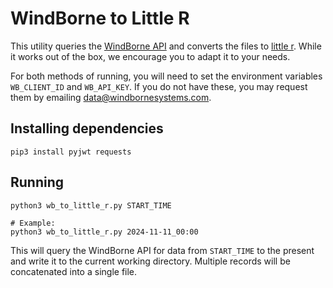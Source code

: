 # WindBorne to Little R

This utility queries the [WindBorne API](https://windbornesystems.com/docs/api) and converts the files to [little r](https://www2.mmm.ucar.edu/wrf/users/wrfda/OnlineTutorial/Help/littler.html).
While it works out of the box, we encourage you to adapt it to your needs.

For both methods of running, you will need to set the environment variables `WB_CLIENT_ID` and `WB_API_KEY`.
If you do not have these, you may request them by emailing data@windbornesystems.com.

## Installing dependencies

```shell
pip3 install pyjwt requests
```

## Running

```shell
python3 wb_to_little_r.py START_TIME

# Example:
python3 wb_to_little_r.py 2024-11-11_00:00
```

This will query the WindBorne API for data from `START_TIME` to the present and write it to the current working directory.
Multiple records will be concatenated into a single file.

